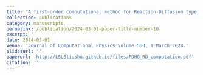 ```yaml
---
title: "A first-order computational method for Reaction-Diffusion type equations via Primal-Dual Hybrid Gradient method"
collection: publications
category: manuscripts
permalink: /publication/2024-03-01-paper-title-number-10
excerpt: ''
date: 2024-03-01
venue: 'Journal of Computational Physics Volume 500, 1 March 2024.'
slidesurl: ''
paperurl: 'http://LSLSliushu.github.io/files/PDHG_RD_computation.pdf'
citation: ''
---
```

